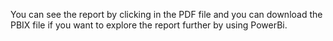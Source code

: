 You can see the report by clicking in the PDF file and you can download the PBIX file if you want to explore the report further by using PowerBi.
